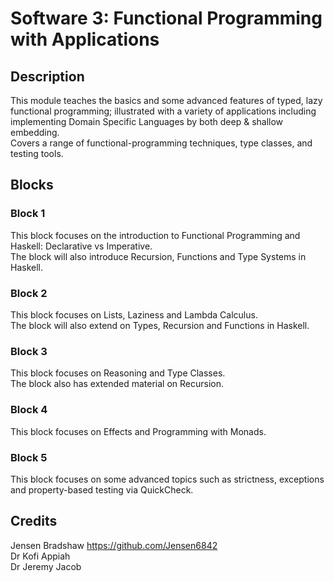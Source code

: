 # Software 3: Functional Programming with Applications

## Description
This module teaches the basics and some advanced features of typed, lazy functional programming; illustrated with a variety of applications including implementing Domain Specific Languages by both deep & shallow embedding. <br />
Covers a range of functional-programming techniques, type classes, and testing tools.

## Blocks
### Block 1
This block focuses on the introduction to Functional Programming and Haskell: Declarative vs Imperative. <br />
The block will also introduce Recursion, Functions and Type Systems in Haskell.

### Block 2
This block focuses on Lists, Laziness and Lambda Calculus. <br />
The block will also extend on Types, Recursion and Functions in Haskell.

### Block 3
This block focuses on Reasoning and Type Classes. <br />
The block also has extended material on Recursion.

### Block 4
This block focuses on Effects and Programming with Monads.

### Block 5
This block focuses on some advanced topics such as strictness, exceptions and property-based testing via QuickCheck.

## Credits
Jensen Bradshaw https://github.com/Jensen6842 <br />
Dr Kofi Appiah <br />
Dr Jeremy Jacob
